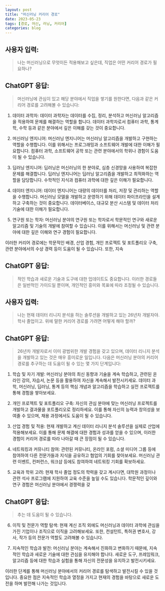 ```yaml
---
layout: post
title: "머신러닝 커리어 경로"
date: 2023-05-23
tags: [경로, 머신, 러닝, 커리어]
categories: blog
---
```


## 사용자 입력:
> 나는 머신러닝으로 무엇이든 적용해보고 싶은데, 직업은 어떤 커리어 경로가 필요하나?

## ChatGPT 응답:
> 머신러닝에 관심이 있고 해당 분야에서 직업을 쌓기를 원한다면, 다음과 같은 커리어 경로를 고려해볼 수 있습니다:

1. 데이터 과학자: 데이터 과학자는 데이터를 수집, 정리, 분석하고 머신러닝 알고리즘을 적용하여 문제를 해결하는 역할을 합니다. 데이터 과학자로서 컴퓨터 과학, 통계학, 수학 등과 같은 분야에서 깊은 이해를 갖는 것이 중요합니다.

2. 머신러닝 엔지니어: 머신러닝 엔지니어는 머신러닝 알고리즘을 개발하고 구현하는 역할을 수행합니다. 이를 위해서는 프로그래밍과 소프트웨어 개발에 대한 이해가 필요합니다. 컴퓨터 과학, 소프트웨어 공학 또는 관련 분야에서의 학위나 경험이 도움이 될 수 있습니다.

3. 딥러닝 엔지니어: 딥러닝은 머신러닝의 한 분야로, 심층 신경망을 사용하여 복잡한 문제를 해결합니다. 딥러닝 엔지니어는 딥러닝 알고리즘을 개발하고 최적화하는 역할을 담당합니다. 수학적인 지식과 컴퓨터 과학에 대한 깊은 이해가 필요합니다.

4. 데이터 엔지니어: 데이터 엔지니어는 대량의 데이터를 처리, 저장 및 관리하는 역할을 수행합니다. 머신러닝 모델을 개발하고 운영하기 위해 데이터 파이프라인을 설계하고 구축하는 것이 중요합니다. 데이터베이스, 대규모 분산 시스템 및 데이터 처리 기술에 대한 이해가 필요합니다.

5. 연구원 또는 학자: 머신러닝 분야의 연구원 또는 학자로서 학문적인 연구와 새로운 알고리즘 및 기술의 개발에 참여할 수 있습니다. 이를 위해서는 머신러닝 및 관련 분야에 대한 깊은 이해와 연구 경험이 필요합니다.

이러한 커리어 경로에는 학문적인 배경, 산업 경험, 개인 프로젝트 및 포트폴리오 구축, 관련 분야에서의 수상 경력 등이 도움이 될 수 있습니다. 또한, 지속

## ChatGPT 응답:
> 적인 학습과 새로운 기술과 도구에 대한 업데이트도 중요합니다. 이러한 경로들은 일반적인 가이드일 뿐이며, 개인적인 흥미와 목표에 따라 조정될 수 있습니다.

## 사용자 입력:
> 나는 현재 데이터 리니지 분석을 하는 솔루션을 개발하고 있는 26년차 개발자야. 학사 졸업이고. 위에 말한 커리어 경로를 가려면 어떻게 해야 할까?

## ChatGPT 응답:
> 26년차 개발자로서 이미 광범위한 개발 경험을 갖고 있으며, 데이터 리니지 분석을 개발하고 있는 것은 매우 흥미로운 일입니다. 다음은 머신러닝 분야의 커리어 경로를 추구하는 데 도움이 될 수 있는 몇 가지 단계입니다:

1. 학습 및 자기 개발: 머신러닝 분야의 최신 동향과 기술을 계속 학습하고, 관련된 온라인 강의, 자습서, 논문 등을 활용하여 자신을 계속해서 발전시키세요. 데이터 과학, 머신러닝, 딥러닝, 통계 등의 핵심 개념과 알고리즘을 학습하고 실전 프로젝트를 통해 경험을 쌓아보세요.

2. 개인 프로젝트 및 포트폴리오 구축: 자신의 관심 분야에 맞는 머신러닝 프로젝트를 개발하고 결과물을 포트폴리오로 정리하세요. 이를 통해 자신의 능력과 창의성을 보여줄 수 있으며, 채용 과정에서도 도움이 될 수 있습니다.

3. 산업 경험 및 적용: 현재 개발하고 계신 데이터 리니지 분석 솔루션을 실제로 산업에 적용해보세요. 이를 통해 문제 해결에 대한 경험과 성과를 얻을 수 있으며, 이러한 경험이 커리어 경로를 따라 나아갈 때 큰 장점이 될 수 있습니다.

4. 네트워킹과 커뮤니티 참여: 관련된 커뮤니티, 온라인 포럼, 소셜 미디어 그룹 등에 참여하여 다른 전문가들과 지식을 공유하고 협업의 기회를 찾아보세요. 머신러닝 관련 이벤트, 컨퍼런스, 워크샵 등에도 참여하여 네트워킹 기회를 확보하세요.

5. 교육과 학위 고려: 현재 학사 졸업 정도의 학력을 갖고 계시다면, 대학원 과정이나 관련 석사 프로그램에 지원하여 교육 수준을 높일 수도 있습니다. 학문적인 깊이와 연구 경험은 머신러닝 분야에서 경쟁력을 갖

## ChatGPT 응답:
> 추는 데 도움이 될 수 있습니다.

6. 이직 및 전문가 역할 탐색: 현재 계신 조직 외에도 머신러닝과 데이터 과학에 관심을 가진 기업이나 조직으로 이직을 고려해보세요. 또한, 컨설턴트, 특허권 변호사, 강사, 작가 등의 전문가 역할도 고려해볼 수 있습니다.

7. 지속적인 학습과 발전: 머신러닝 분야는 계속해서 진화하고 변화하기 때문에, 지속적인 학습과 새로운 기술에 대한 관심을 유지해야 합니다. 새로운 도구, 프레임워크, 알고리즘 등에 대한 학습과 실험을 통해 자신의 전문성을 유지하고 발전시키세요.

이러한 단계를 통해 머신러닝 분야에서의 커리어 경로를 탐색하고 발전시킬 수 있을 것입니다. 중요한 점은 지속적인 학습과 열정을 가지고 현재의 경험을 바탕으로 새로운 도전을 하며 발전해 나가는 것입니다.

